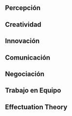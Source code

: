 ## Percepción

## Creatividad

## Innovación

## Comunicación

## Negociación

## Trabajo en Equipo

## Effectuation Theory
